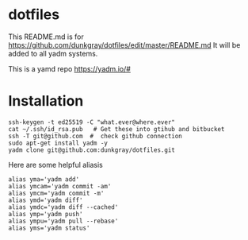 # dotfiles
This README.md is for https://github.com/dunkgray/dotfiles/edit/master/README.md
It will be added to all yadm systems.

This is a yamd repo https://yadm.io/#

# Installation
```
ssh-keygen -t ed25519 -C "what.ever@where.ever"
cat ~/.ssh/id_rsa.pub   # Get these into gtihub and bitbucket
ssh -T git@github.com  #  check github connection
sudo apt-get install yadm -y
yadm clone git@github.com:dunkgray/dotfiles.git
```

Here are some helpful aliasis
```
alias yma='yadm add'
alias ymcam='yadm commit -am'
alias ymcm='yadm commit -m'
alias ymd='yadm diff'
alias ymdc='yadm diff --cached'
alias ymp='yadm push'
alias ympu='yadm pull --rebase'
alias yms='yadm status'
```
